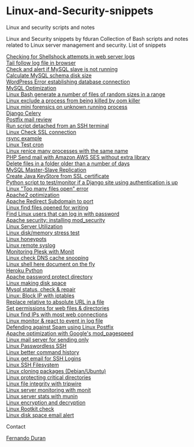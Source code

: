Linux-and-Security-snippets
===========================

Linux and security scripts and notes


Linux and Security snippets by fduran
Collection of Bash scripts and notes related to Linux server management and security.
List of snippets


<a href="https://gist.github.com/fduran/b29d5a3b7da17b5d7382#file-checking-for-shellshock-attempts-in-web-server-logs">Checking for Shellshock attempts in web server logs</a>  
<a href="https://gist.github.com/fduran/60ea246257cc6449e8e8#file-tail-log-file-in-browser">Tail follow log file in browser</a>  
<a href="https://gist.github.com/fduran/e6229925993be4d50e2d#file-check-and-alert-if-mysql-slave-is-not-running">Check and alert if MySQL slave is not running</a>  
<a href="https://gist.github.com/fduran/d99d3777036970dbbaf1#file-calculate-mysql-schema-disk-size">Calculate MySQL schema disk size</a>  
<a href="https://gist.github.com/fduran/736712d314c67b79a778#file-wordpress-error-establishing-database-connection">WordPress Error establishing database connection</a>  
<a href="https://gist.github.com/fduran/eb27c56375066932f538#file-mysql-optimization">MySQL Optimization</a>  
<a href="https://gist.github.com/fduran/f678b4b67f559ad505d8#file-linux-bash-generate-a-number-of-files-of-random-sizes-in-a-range">Linux Bash generate a number of files of random sizes in a range</a>  
<a href="https://gist.github.com/fduran/11401032#file-linux-exclude-a-process-from-being-killed-by-oom-killer">Linux exclude a process from being killed by oom killer</a>   
<a href="https://gist.github.com/fduran/11401011#file-linux-mini-forensics-on-unknown-running-process">Linux mini forensics on unknown running process</a>  
<a href="https://gist.github.com/fduran/11400989#file-django-celery-development">Django Celery</a>  
<a href="https://gist.github.com/fduran/11400900#file-postfix-mail-review">Postfix mail review</a>  
<a href="https://gist.github.com/fduran/11400887#file-run-script-detached-from-an-ssh-terminal">Run script detached from an SSH terminal</a>  
<a href="https://gist.github.com/fduran/11400872#file-linux-check-ssl-connection">Linux Check SSL connection</a>  
<a href="https://gist.github.com/fduran/11400761#file-rsync-example">rsync example</a>  
<a href="https://gist.github.com/fduran/11400712#file-linux-test-cron">Linux Test cron</a>  
<a href="https://gist.github.com/fduran/11400672#file-linux-renice-many-processes-with-the-same-name">Linux renice many processes with the same name</a>  
<a href="https://gist.github.com/fduran/11400633#file-php-send-mail-with-amazon-aws-ses-without-extra-library">PHP Send mail with Amazon AWS SES without extra library</a>  
<a href="https://gist.github.com/fduran/11400587#file-delete-files-in-a-folder-older-than-a-number-of-days">Delete files in a folder older than a number of days</a>  
<a href="https://gist.github.com/4622779">MySQL Master-Slave Replication</a>  
<a href="https://gist.github.com/4586880">Create Java KeyStore from SSL certificate</a>  
<a href="https://gist.github.com/4543001">Python script to test/monitor if a Django site using authentication is up</a>   
<a href="https://gist.github.com/4514042">Linux "Too many files open" error</a>  
<a href="https://gist.github.com/4271982">Apache2 optimization</a>  
<a href="https://gist.github.com/4271967">Apache Redirect Subdomain to port</a>  
<a href="https://gist.github.com/4271952">Linux find files opened for writing</a>  
<a href="https://gist.github.com/1989361">Find Linux users that can log in with password</a>  
<a href="https://gist.github.com/1947100">Apache security: installing mod_security</a>  
<a href="https://gist.github.com/1870293">Linux Server Utilization</a>  
<a href="https://gist.github.com/1870554">Linux disk/memory stress test</a>  
<a href="https://gist.github.com/1870552">Linux honeypots</a>  
<a href="https://gist.github.com/1870549">Linux remote syslog</a>  
<a href="https://gist.github.com/1870548">Monitoring Plesk with Monit</a>  
<a href="https://gist.github.com/1870546">Linux check DNS cache snooping</a>  
<a href="https://gist.github.com/1870543">Linux shell here document on the fly</a>  
<a href="https://gist.github.com/1870536">Heroku Python</a>  
<a href="https://gist.github.com/1870533">Apache password protect directory</a>  
<a href="https://gist.github.com/1870527">Linux making disk space</a>  
<a href="https://gist.github.com/1870522">Mysql status, check & repair</a>  
<a href="https://gist.github.com/1870519">Linux: Block IP with iptables</a>  
<a href="https://gist.github.com/1870515">Replace relative to absolute URL in a file</a>  
<a href="https://gist.github.com/1870512">Set permissions for web files & directories</a>  
<a href="https://gist.github.com/1870507">Linux find IPs with most web connections</a>  
<a href="https://gist.github.com/1870502">Linux monitor & react to event in log file</a>  
<a href="https://gist.github.com/1870498">Defending against Spam using Linux Postfix</a>  
<a href="https://gist.github.com/1870492">Apache optimization with Google's mod_pagespeed</a>  
<a href="https://gist.github.com/1870485">Linux mail server for sending only</a>  
<a href="https://gist.github.com/1870484">Linux Passwordless SSH</a>  
<a href="https://gist.github.com/1870477">Linux better command history</a>  
<a href="https://gist.github.com/1870474">Linux get email for SSH Logins</a>  
<a href="https://gist.github.com/1870471">Linux SSH Filesystem</a>  
<a href="https://gist.github.com/1870463">Linux cloning packages (Debian/Ubuntu)</a>  
<a href="https://gist.github.com/1870460">Linux protecting critical directories</a>  
<a href="https://gist.github.com/1870451">Linux file integrity with tripwire</a>  
<a href="https://gist.github.com/1870446">Linux server monitoring with monit</a>  
<a href="https://gist.github.com/1870444">Linux server stats with munin</a>  
<a href="https://gist.github.com/1870438">Linux encryption and decryption</a>  
<a href="https://gist.github.com/1870436">Linux Rootkit check</a>  
<a href="https://gist.github.com/1870429">Linux disk space email alert</a>  

Contact

<a href="http://fduran.com/">Fernando Duran</s>
